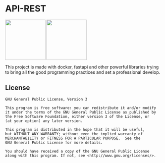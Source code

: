 # API-REST


<img align="left" width="" height="130px" src="https://i.postimg.cc/V6RzrBk2/index.png">

<img align="center" width="" height="130px" src="https://i.postimg.cc/66bNkQ2V/index2.png">


This project is made with docker, fastapi and other powerful libraries trying to bring all the good programming practices and set a professional develop.

## License

    GNU General Public License, Version 3

    This program is free software: you can redistribute it and/or modify
    it under the terms of the GNU General Public License as published by
    the Free Software Foundation, either version 3 of the License, or
    (at your option) any later version.

    This program is distributed in the hope that it will be useful,
    but WITHOUT ANY WARRANTY; without even the implied warranty of
    MERCHANTABILITY or FITNESS FOR A PARTICULAR PURPOSE.  See the
    GNU General Public License for more details.

    You should have received a copy of the GNU General Public License
    along with this program. If not, see <http://www.gnu.org/licenses/>.
